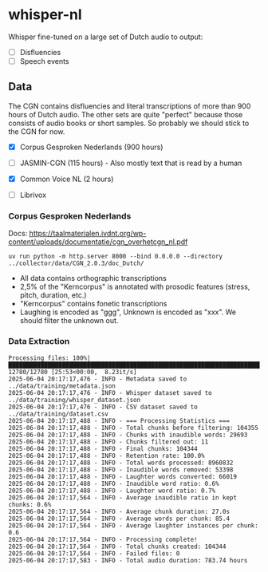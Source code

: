 # whisper-nl

Whisper fine-tuned on a large set of Dutch audio to output:

- [ ] Disfluencies
- [ ] Speech events

## Data

The CGN contains disfluencies and literal transcriptions of more than 900 hours of Dutch audio. 
The other sets are quite "perfect" because those consists of audio books or short samples.
So probably we should stick to the CGN for now.

- [x] Corpus Gesproken Nederlands (900 hours)
- [ ] JASMIN-CGN (115 hours) - Also mostly text that is read by a human

- [x] Common Voice NL (2 hours)
- [ ] Librivox

### Corpus Gesproken Nederlands

Docs: https://taalmaterialen.ivdnt.org/wp-content/uploads/documentatie/cgn_overhetcgn_nl.pdf

`uv run python -m http.server 8000 --bind 0.0.0.0 --directory ../collector/data/CGN_2.0.3/doc_Dutch/`

- All data contains orthographic transcriptions
- 2,5% of the "Kerncorpus" is annotated with prosodic features (stress, pitch, duration, etc.)
- "Kerncorpus" contains fonetic transcriptions
- Laughing is encoded as "ggg", Unknown is encoded as "xxx". We should filter the unknown out.

### Data Extraction

```
Processing files: 100%|██████████████████████████████████████████████████████████████████████████████████████████████████████████████████████████████████████████████████████████████████████████████████████████████████| 12780/12780 [25:53<00:00,  8.23it/s]
2025-06-04 20:17:17,476 - INFO - Metadata saved to ../data/training/metadata.json
2025-06-04 20:17:17,476 - INFO - Whisper dataset saved to ../data/training/whisper_dataset.json
2025-06-04 20:17:17,476 - INFO - CSV dataset saved to ../data/training/dataset.csv
2025-06-04 20:17:17,488 - INFO - === Processing Statistics ===
2025-06-04 20:17:17,488 - INFO - Total chunks before filtering: 104355
2025-06-04 20:17:17,488 - INFO - Chunks with inaudible words: 29693
2025-06-04 20:17:17,488 - INFO - Chunks filtered out: 11
2025-06-04 20:17:17,488 - INFO - Final chunks: 104344
2025-06-04 20:17:17,488 - INFO - Retention rate: 100.0%
2025-06-04 20:17:17,488 - INFO - Total words processed: 8960832
2025-06-04 20:17:17,488 - INFO - Inaudible words removed: 53398
2025-06-04 20:17:17,488 - INFO - Laughter words converted: 66019
2025-06-04 20:17:17,488 - INFO - Inaudible word ratio: 0.6%
2025-06-04 20:17:17,488 - INFO - Laughter word ratio: 0.7%
2025-06-04 20:17:17,564 - INFO - Average inaudible ratio in kept chunks: 0.6%
2025-06-04 20:17:17,564 - INFO - Average chunk duration: 27.0s
2025-06-04 20:17:17,564 - INFO - Average words per chunk: 85.4
2025-06-04 20:17:17,564 - INFO - Average laughter instances per chunk: 0.6
2025-06-04 20:17:17,564 - INFO - Processing complete!
2025-06-04 20:17:17,564 - INFO - Total chunks created: 104344
2025-06-04 20:17:17,564 - INFO - Failed files: 0
2025-06-04 20:17:17,583 - INFO - Total audio duration: 783.74 hours
```